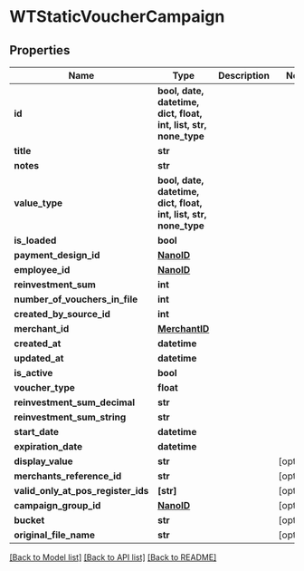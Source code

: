 # WTStaticVoucherCampaign


## Properties
Name | Type | Description | Notes
------------ | ------------- | ------------- | -------------
**id** | **bool, date, datetime, dict, float, int, list, str, none_type** |  | 
**title** | **str** |  | 
**notes** | **str** |  | 
**value_type** | **bool, date, datetime, dict, float, int, list, str, none_type** |  | 
**is_loaded** | **bool** |  | 
**payment_design_id** | [**NanoID**](NanoID.md) |  | 
**employee_id** | [**NanoID**](NanoID.md) |  | 
**reinvestment_sum** | **int** |  | 
**number_of_vouchers_in_file** | **int** |  | 
**created_by_source_id** | **int** |  | 
**merchant_id** | [**MerchantID**](MerchantID.md) |  | 
**created_at** | **datetime** |  | 
**updated_at** | **datetime** |  | 
**is_active** | **bool** |  | 
**voucher_type** | **float** |  | 
**reinvestment_sum_decimal** | **str** |  | 
**reinvestment_sum_string** | **str** |  | 
**start_date** | **datetime** |  | 
**expiration_date** | **datetime** |  | 
**display_value** | **str** |  | [optional] 
**merchants_reference_id** | **str** |  | [optional] 
**valid_only_at_pos_register_ids** | **[str]** |  | [optional] 
**campaign_group_id** | [**NanoID**](NanoID.md) |  | [optional] 
**bucket** | **str** |  | [optional] 
**original_file_name** | **str** |  | [optional] 

[[Back to Model list]](../README.md#documentation-for-models) [[Back to API list]](../README.md#documentation-for-api-endpoints) [[Back to README]](../README.md)


